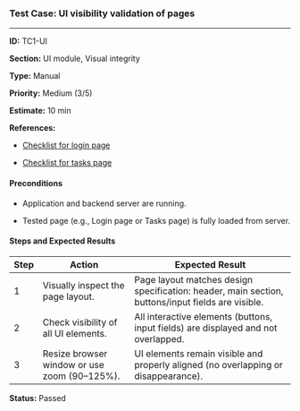 ### Test Case: UI visibility validation of pages

---

**ID:** TC1-UI

**Section:** UI module, Visual integrity  

**Type:** Manual  

**Priority:** Medium (3/5)  

**Estimate:** 10 min  

**References:**  

- [Checklist for login page](https://github.com/Arrbat/QA-portfolio/blob/main/docs/checklists/UI_UX-login-page.md)  

- [Checklist for tasks page](https://github.com/Arrbat/QA-portfolio/blob/main/docs/checklists/UI_UX-tasks-page.md)  

#### Preconditions

- Application and backend server are running.  

- Tested page (e.g., Login page or Tasks page) is fully loaded from server.  

#### Steps and Expected Results

| Step | Action | Expected Result |
|------|---------|-----------------|
| 1 | Visually inspect the page layout. | Page layout matches design specification: header, main section, buttons/input fields are visible. |
| 2 | Check visibility of all UI elements. | All interactive elements (buttons, input fields) are displayed and not overlapped. |
| 3 | Resize browser window or use zoom (90–125%). | UI elements remain visible and properly aligned (no overlapping or disappearance). |

**Status:** Passed